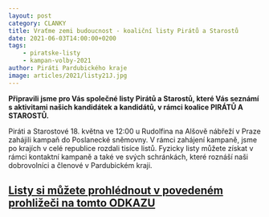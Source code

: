 ```yaml
---
layout: post
category: CLANKY
title: Vraťme zemi budoucnost - koaliční listy Pirátů a Starostů
date: 2021-06-03T14:00:00+0200
tags: 
    - piratske-listy
    - kampan-volby-2021
author: Piráti Pardubického kraje
image: articles/2021/listy21J.jpg
---
```


**Připravili jsme pro Vás společné listy Pirátů a Starostů, které Vás seznámí s aktivitami našich kandidátek a kandidátů, v rámci koalice PIRÁTŮ A STAROSTŮ.**

Piráti a Starostové 18. května ve 12:00 u Rudolfina na Alšově nábřeží v Praze zahájili kampaň do Poslanecké sněmovny. V rámci zahájení kampaně, jsme po krajích v celé republice rozdali tisíce listů. Fyzicky listy můžete získat v rámci kontaktní kampaně a také ve svých schránkách, které roznáší naši dobrovolníci a členové v Pardubickém kraji.

## [Listy si můžete prohlédnout v povedeném prohližeči na tomto ODKAZU](https://pardubicky.pirati.cz/piratske-listy/2021-pas-jaro/index.html#plisty/page1)
